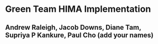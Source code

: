 # Green Team HIMA Implementation
## Andrew Raleigh, Jacob Downs, Diane Tam, Supriya P Kankure, Paul Cho (add your names)
